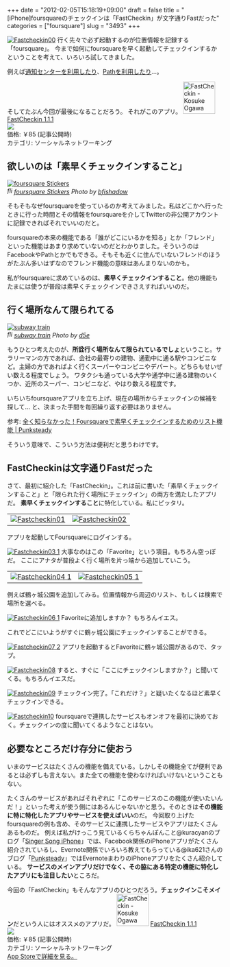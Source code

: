+++
date = "2012-02-05T15:18:19+09:00"
draft = false
title = "[iPhone]foursquareのチェックインは「FastCheckin」が文字通りFastだった"
categories = ["foursquare"]
slug = "3493"
+++

<a href="http://knk-n.com/wp-content/uploads/2012/02/fastcheckin00.png" title="Fastcheckin00"><img src="http://knk-n.com/wp-content/uploads/2012/02/fastcheckin00.png" alt="Fastcheckin00" title="fastcheckin00.png" /></a>
行く先々で必ず起動するのが位置情報を記録する「foursquare」。
今まで如何にfoursquareを早く起動してチェックインするかということを考えて、いろいろ試してきました。

例えば<a href="http://knk-n.com/2011/12/15/notification-center/">通知センターを利用したり</a>、<a href="http://knk-n.com/2012/01/16/path_share_setting/">Pathを利用したり</a>…。

そしてたぶん今回が最後になることだろう。
それがこのアプリ。
<a href="http://itunes.apple.com/jp/app/fastcheckin/id493265157?mt=8&uo=4" target="new"><img class="appstorehelper_appicn" width="75" height="75" src="http://a3.mzstatic.com/us/r1000/077/Purple/d0/17/0d/mzl.xdudhguz.jpg" alt="FastCheckin - Kosuke Ogawa"></a>
<a href="http://itunes.apple.com/jp/app/fastcheckin/id493265157?mt=8&uo=4" target="new">FastCheckin 1.1.1</a><br>
<a href="http://itunes.apple.com/jp/app/fastcheckin/id493265157?mt=8&uo=4" target="itunes_store"><img class="appstorehelper_icn" src="http://ax.phobos.apple.com.edgesuite.net/ja_jp/images/web/linkmaker/badge_appstore-sm.gif" ></a><br>
価格: &#65509;85 (記事公開時)<br>
カテゴリ: ソーシャルネットワーキング<br>

<!--more--><h2>欲しいのは「素早くチェックインすること」</h2>
<p><a rel="nofollow" target="_blank" href="http://www.flickr.com/photos/bfishadow/6183536291/" title="foursquare Stickers by bfishadow, on Flickr"><img class="flickr_photo" src="http://farm7.staticflickr.com/6151/6183536291_2512e5c713.jpg" alt="foursquare Stickers"/></a><br /><cite class="flickr_photographer"><img src="http://farm4.static.flickr.com/3329/favicons/72157601614001242_7730.png" width="16" height="16" alt="flickr.com" class="favicon"><a rel="nofollow" target="_blank" href="http://www.flickr.com/photos/bfishadow/6183536291/">foursquare Stickers</a> Photo by <a rel="nofollow" target="_blank" href="http://www.flickr.com/photos/bfishadow/">bfishadow</a></cite></p>
そもそもなぜfoursquareを使っているのか考えてみました。私はどこかへ行ったときに行った時間とその情報をfoursquareを介してTwitterの非公開アカウントに記録できればそれでいいのだと。

foursquareの本来の機能である「誰がどこにいるかを知る」とか「フレンド」といった機能はあまり求めていないのだとわかりました。そういうのはFacebookやPathとかでもできる。そもそも近くに住んでいないフレンドのほうがたぶん多いはずなのでフレンド機能の意味はあんまりないのかも。

私がfoursquareに求めているのは、<strong>素早くチェックインすること</strong>。他の機能もたまには使うが普段は素早くチェックインできさえすればいいのだ。

<h2>行く場所なんて限られてる</h2>
<p><a rel="nofollow" target="_blank" href="http://www.flickr.com/photos/d5e/1446269341/" title="subway train by d5e, on Flickr"><img class="flickr_photo" src="http://farm2.staticflickr.com/1133/1446269341_f4b6fb64bf.jpg" alt="subway train"/></a><br /><cite class="flickr_photographer"><img src="http://farm4.static.flickr.com/3329/favicons/72157601614001242_7730.png" width="16" height="16" alt="flickr.com" class="favicon"><a rel="nofollow" target="_blank" href="http://www.flickr.com/photos/d5e/1446269341/">subway train</a> Photo by <a rel="nofollow" target="_blank" href="http://www.flickr.com/photos/d5e/">d5e</a></cite></p>
もうひとつ考えたのが、<strong>所詮行く場所なんて限られているでしょ</strong>ということ。サラリーマンの方であれば、会社の最寄りの建物、通勤中に通る駅やコンビニなど。主婦の方であればよく行くスーパーやコンビニやデパート。どちらもせいぜい数える程度でしょう。
ワタクシも通っている大学や通学中に通る建物のいくつか、近所のスーパー、コンビニなど、やはり数える程度です。

いちいちfoursquareアプリを立ち上げ、現在の場所からチェックインの候補を探して…
と、決まった手間を毎回繰り返す必要はありません。

<p>参考: <a href="http://punksteady.com/2011/12/16/foursquare-list/" target="_blank">全く知らなかった！Foursquareで素早くチェックインするためのリスト機能 | Punksteady</a><a href="http://b.hatena.ne.jp/entry/http://punksteady.com/2011/12/16/foursquare-list/" target="_blank"><img src="http://b.hatena.ne.jp/entry/image/http://punksteady.com/2011/12/16/foursquare-list/" alt="" /></a>
</p>
そういう意味で、こういう方法は便利だと思うわけです。

<h2>FastCheckinは文字通りFastだった</h2>
さて、最初に紹介した「FastCheckin」。これは前に書いた「素早くチェックインすること」と「限られた行く場所にチェックイン」の両方を満たしたアプリだ。
<strong>素早くチェックインすること</strong>に特化している。私にピッタリ。
<table>
<tr>
<td><a href="http://knk-n.com/wp-content/uploads/2012/02/fastcheckin01.png" title="Fastcheckin01"><img src="http://knk-n.com/wp-content/uploads/2012/02/fastcheckin01.png" alt="Fastcheckin01" title="fastcheckin01.png" /></a>
</td>
<td>
<a href="http://knk-n.com/wp-content/uploads/2012/02/fastcheckin02.png" title="Fastcheckin02"><img src="http://knk-n.com/wp-content/uploads/2012/02/fastcheckin02.png" alt="Fastcheckin02" title="fastcheckin02.png" /></a>
</td>
</tr>
</table>
アプリを起動してFoursquareにログインする。

<a href="http://knk-n.com/wp-content/uploads/2012/02/fastcheckin03-1.png" title="Fastcheckin03 1"><img src="http://knk-n.com/wp-content/uploads/2012/02/fastcheckin03-1.png" alt="Fastcheckin03 1" title="fastcheckin03-1.png" /></a>
大事なのはこの「Favorite」という項目。もちろん空っぽだ。
ここにアナタが普段よく行く場所を片っ端から追加していこう。
<p></p>
<table>
<tr>
<td><a href="http://knk-n.com/wp-content/uploads/2012/02/fastcheckin04-1.png" title="Fastcheckin04 1"><img src="http://knk-n.com/wp-content/uploads/2012/02/fastcheckin04-1.png" alt="Fastcheckin04 1" title="fastcheckin04-1.png" /></a>
</td>
<td>
<a href="http://knk-n.com/wp-content/uploads/2012/02/fastcheckin05-1.png" title="Fastcheckin05 1"><img src="http://knk-n.com/wp-content/uploads/2012/02/fastcheckin05-1.png" alt="Fastcheckin05 1" title="fastcheckin05-1.png" /></a></td>
</tr>
</table>
例えば鶴ヶ城公園を追加してみる。位置情報から周辺のリスト、もしくは検索で場所を選べる。

<a href="http://knk-n.com/wp-content/uploads/2012/02/fastcheckin06-1.png" title="Fastcheckin06 1"><img src="http://knk-n.com/wp-content/uploads/2012/02/fastcheckin06-1.png" alt="Fastcheckin06 1" title="fastcheckin06-1.png" /></a>
Favoriteに追加しますか？ もちろんイエス。

これでどこにいようがすぐに鶴ヶ城公園にチェックインすることができる。


<a href="http://knk-n.com/wp-content/uploads/2012/02/fastcheckin07-2.png" title="Fastcheckin07 2"><img src="http://knk-n.com/wp-content/uploads/2012/02/fastcheckin07-2.png" alt="Fastcheckin07 2" title="fastcheckin07-2.png" /></a>
アプリを起動するとFavoriteに鶴ヶ城公園があるので、タップ。

<a href="http://knk-n.com/wp-content/uploads/2012/02/fastcheckin08.png" title="Fastcheckin08"><img src="http://knk-n.com/wp-content/uploads/2012/02/fastcheckin08.png" alt="Fastcheckin08" title="fastcheckin08.png" /></a>
すると、すぐに「ここにチェックインしますか？」と聞いてくる。もちろんイエスだ。

<a href="http://knk-n.com/wp-content/uploads/2012/02/fastcheckin09.png" title="Fastcheckin09"><img src="http://knk-n.com/wp-content/uploads/2012/02/fastcheckin09.png" alt="Fastcheckin09" title="fastcheckin09.png" /></a>
チェックイン完了。「これだけ？」と疑いたくなるほど素早くチェックインできる。

<a href="http://knk-n.com/wp-content/uploads/2012/02/fastcheckin10.png" title="Fastcheckin10"><img src="http://knk-n.com/wp-content/uploads/2012/02/fastcheckin10.png" alt="Fastcheckin10" title="fastcheckin10.png" /></a>
foursquareで連携したサービスもオンオフを最初に決めておく。チェックインの度に聞いてくるようなことはない。


<h2>必要なところだけ存分に使おう</h2>
いまのサービスはたくさんの機能を備えている。しかしその機能全てが便利であるとは必ずしも言えない。また全ての機能を使わなければいけないということもない。

たくさんのサービスがあればそれぞれに「このサービスのこの機能が使いたいんだ！」といった考えが使う側にはあるんじゃないかと思う。そのときは<strong>その機能に特に特化したアプリやサービスを使えばいい</strong>のだ。
今回取り上げたfoursquareの例も含め、そのサービスに連携したサービスやアプリはたくさんあるものだ。
例えば私がけっこう見ているくらちゃんぽんこと@kuracyanのブログ「<a href="http://kuracyan.net/">Singer Song iPhone</a>」では、Facebook関係のiPhoneアプリがたくさん紹介されているし、Evernote関係でいろいろ教えてもらっている@ika621さんのブログ「<a href="http://punksteady.com/">Punksteady</a>」ではEvernoteまわりのiPhoneアプリをたくさん紹介している。
<strong>サービスのメインアプリだけでなく、その脇にある特定の機能に特化したアプリにも注目したい</strong>ところだ。

今回の「FastCheckin」もそんなアプリのひとつだろう。<strong>チェックインこそメイン</strong>だという人にはオススメのアプリだ。
<a href="http://itunes.apple.com/jp/app/fastcheckin/id493265157?mt=8&uo=4" target="new"><img class="appstorehelper_appicn" width="75" height="75" src="http://a3.mzstatic.com/us/r1000/077/Purple/d0/17/0d/mzl.xdudhguz.jpg" alt="FastCheckin - Kosuke Ogawa"></a>
<a href="http://itunes.apple.com/jp/app/fastcheckin/id493265157?mt=8&uo=4" target="new">FastCheckin 1.1.1</a><br>
<a href="http://itunes.apple.com/jp/app/fastcheckin/id493265157?mt=8&uo=4" target="itunes_store"><img class="appstorehelper_icn" src="http://ax.phobos.apple.com.edgesuite.net/ja_jp/images/web/linkmaker/badge_appstore-sm.gif" ></a><br>
価格: &#65509;85 (記事公開時)<br>
カテゴリ: ソーシャルネットワーキング<br>
<a href="http://itunes.apple.com/jp/app/fastcheckin/id493265157?mt=8&uo=4" target="new">App Storeで詳細を見る。</a>
